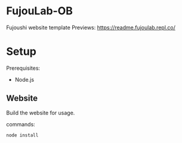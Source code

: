 # FujouLab-OB

Fujoushi website template
Previews: https://readme.fujoulab.repl.co/

# Setup

Prerequisites:
- Node.js

## Website

Build the website for usage.

commands:
```
node install
```
